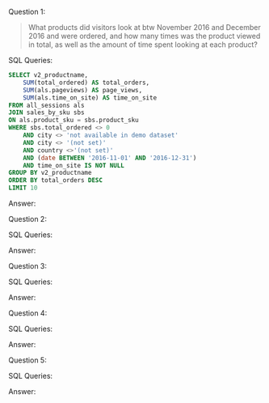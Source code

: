 Question 1: 
> What products did visitors look at btw November 2016 and December 2016 and were ordered, and how many times was the product viewed in total, as well as the amount of time spent looking at each product?
  

SQL Queries:
```sql
SELECT v2_productname, 
	SUM(total_ordered) AS total_orders, 
	SUM(als.pageviews) AS page_views, 
	SUM(als.time_on_site) AS time_on_site
FROM all_sessions als
JOIN sales_by_sku sbs
ON als.product_sku = sbs.product_sku
WHERE sbs.total_ordered <> 0 
	AND city <> 'not available in demo dataset' 
	AND city <> '(not set)'
	AND country <>'(not set)'
	AND (date BETWEEN '2016-11-01' AND '2016-12-31')
	AND time_on_site IS NOT NULL
GROUP BY v2_productname
ORDER BY total_orders DESC
LIMIT 10
```

Answer: 



Question 2: 

SQL Queries:

Answer:



Question 3: 

SQL Queries:

Answer:



Question 4: 

SQL Queries:

Answer:



Question 5: 

SQL Queries:

Answer:
